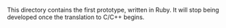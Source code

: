 This directory contains the first prototype, written in Ruby. It will stop being developed once the translation to C/C++ begins.
